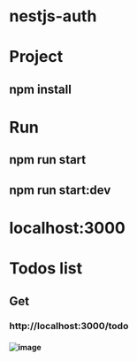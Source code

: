# nestjs-auth

# Project
## npm install
##
##
# Run
## npm run start
## npm run start:dev
##
##
# localhost:3000
##
##
# Todos list
## Get
### http://localhost:3000/todo
#### ![image](https://user-images.githubusercontent.com/52547252/116157609-8b551100-a6ed-11eb-9f48-792cddc1ab71.png)


